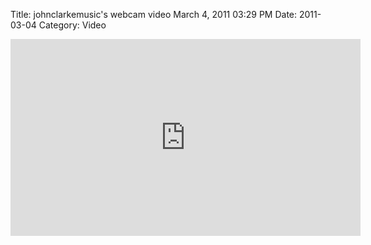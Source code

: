 Title: johnclarkemusic's webcam video March  4, 2011 03:29 PM
Date: 2011-03-04
Category: Video

<iframe width="560" height="315" src="https://www.youtube.com/embed/FhEgqMYKHHE" title="YouTube video player" frameborder="0" allow="accelerometer; autoplay; clipboard-write; encrypted-media; gyroscope; picture-in-picture" allowfullscreen></iframe>

